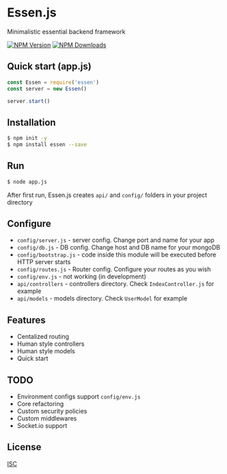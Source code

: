 # Essen.js
Minimalistic essential backend framework

[![NPM Version][npm-image]][npm-url]
[![NPM Downloads][downloads-image]][downloads-url]

## Quick start (app.js)
```javascript
const Essen = require('essen')
const server = new Essen()

server.start()
```

## Installation

```bash
$ npm init -y
$ npm install essen --save
```

## Run
```bash
$ node app.js
```
After first run, Essen.js creates `api/` and `config/` folders in your
project directory

## Configure
  * `config/server.js` - server config. Change port and name for your app  
  * `config/db.js` - DB config. Change host and DB name for your mongoDB  
  * `config/bootstrap.js` - code inside this module will be executed before HTTP server starts  
  * `config/routes.js` - Router config. Configure your routes as you wish  
  * `config/env.js` - not working (in development)
  * `api/controllers` - controllers directory. Check `IndexController.js` for example  
  * `api/models` - models directory. Check `UserModel` for example

## Features
  * Centalized routing
  * Human style controllers
  * Human style models
  * Quick start

## TODO
  * Environment configs support `config/env.js`
  * Core refactoring
  * Custom security policies
  * Custom middlewares
  * Socket.io support

## License
  [ISC](LICENSE)

[npm-image]: https://img.shields.io/npm/v/essen.svg
[npm-url]: https://npmjs.org/package/essen
[downloads-image]: https://img.shields.io/npm/dm/essen.svg
[downloads-url]: https://npmjs.org/package/essen
